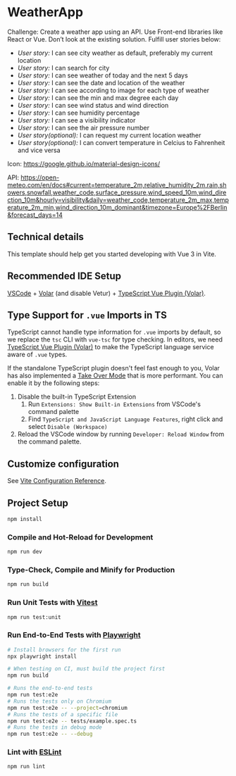 # WeatherApp

Challenge: Create a weather app using an API. Use Front-end libraries like React or Vue. Don’t look at the existing solution. Fulfill user stories below:

- _User story:_ I can see city weather as default, preferably my current location
- _User story:_ I can search for city
- _User story:_ I can see weather of today and the next 5 days
- _User story:_ I can see the date and location of the weather
- _User story:_ I can see according to image for each type of weather
- _User story:_ I can see the min and max degree each day
- _User story:_ I can see wind status and wind direction
- _User story:_ I can see humidity percentage
- _User story:_ I can see a visibility indicator
- _User story:_ I can see the air pressure number
- _User story(optional):_ I can request my current location weather
- _User story(optional):_ I can convert temperature in Celcius to Fahrenheit and vice versa

Icon: <https://google.github.io/material-design-icons/>

API: <https://open-meteo.com/en/docs#current=temperature_2m,relative_humidity_2m,rain,showers,snowfall,weather_code,surface_pressure,wind_speed_10m,wind_direction_10m&hourly=visibility&daily=weather_code,temperature_2m_max,temperature_2m_min,wind_direction_10m_dominant&timezone=Europe%2FBerlin&forecast_days=14>

## Technical details

This template should help get you started developing with Vue 3 in Vite.

## Recommended IDE Setup

[VSCode](https://code.visualstudio.com/) + [Volar](https://marketplace.visualstudio.com/items?itemName=Vue.volar) (and disable Vetur) + [TypeScript Vue Plugin (Volar)](https://marketplace.visualstudio.com/items?itemName=Vue.vscode-typescript-vue-plugin).

## Type Support for `.vue` Imports in TS

TypeScript cannot handle type information for `.vue` imports by default, so we replace the `tsc` CLI with `vue-tsc` for type checking. In editors, we need [TypeScript Vue Plugin (Volar)](https://marketplace.visualstudio.com/items?itemName=Vue.vscode-typescript-vue-plugin) to make the TypeScript language service aware of `.vue` types.

If the standalone TypeScript plugin doesn't feel fast enough to you, Volar has also implemented a [Take Over Mode](https://github.com/johnsoncodehk/volar/discussions/471#discussioncomment-1361669) that is more performant. You can enable it by the following steps:

1. Disable the built-in TypeScript Extension
   1. Run `Extensions: Show Built-in Extensions` from VSCode's command palette
   2. Find `TypeScript and JavaScript Language Features`, right click and select `Disable (Workspace)`
2. Reload the VSCode window by running `Developer: Reload Window` from the command palette.

## Customize configuration

See [Vite Configuration Reference](https://vitejs.dev/config/).

## Project Setup

```sh
npm install
```

### Compile and Hot-Reload for Development

```sh
npm run dev
```

### Type-Check, Compile and Minify for Production

```sh
npm run build
```

### Run Unit Tests with [Vitest](https://vitest.dev/)

```sh
npm run test:unit
```

### Run End-to-End Tests with [Playwright](https://playwright.dev)

```sh
# Install browsers for the first run
npx playwright install

# When testing on CI, must build the project first
npm run build

# Runs the end-to-end tests
npm run test:e2e
# Runs the tests only on Chromium
npm run test:e2e -- --project=chromium
# Runs the tests of a specific file
npm run test:e2e -- tests/example.spec.ts
# Runs the tests in debug mode
npm run test:e2e -- --debug
```

### Lint with [ESLint](https://eslint.org/)

```sh
npm run lint
```
